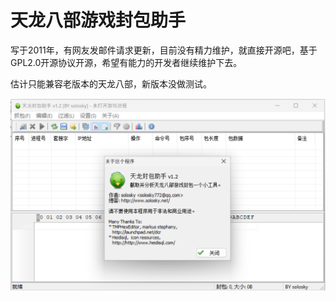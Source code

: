 # 天龙八部游戏封包助手

写于2011年，有网友发邮件请求更新，目前没有精力维护，就直接开源吧，基于GPL2.0开源协议开源，希望有能力的开发者继续维护下去。

估计只能兼容老版本的天龙八部，新版本没做测试。


![image](https://github.com/solosky/PacketHelper/blob/main/Screenshot.png)
